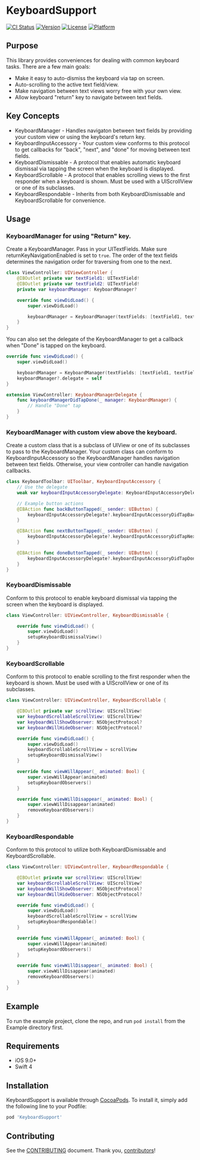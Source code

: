 # KeyboardSupport
[![CI Status](http://img.shields.io/travis/BottleRocketStudios/iOS-KeyboardSupport.svg?style=flat)](https://travis-ci.org/BottleRocketStudios/iOS-KeyboardSupport)
[![Version](https://img.shields.io/cocoapods/v/KeyboardSupport.svg?style=flat)](http://cocoapods.org/pods/KeyboardSupport)
[![License](https://img.shields.io/cocoapods/l/KeyboardSupport.svg?style=flat)](http://cocoapods.org/pods/KeyboardSupport)
[![Platform](https://img.shields.io/cocoapods/p/KeyboardSupport.svg?style=flat)](http://cocoapods.org/pods/KeyboardSupport)

## Purpose
This library provides conveniences for dealing with common keyboard tasks. There are a few main goals:

* Make it easy to auto-dismiss the keyboard via tap on screen.
* Auto-scrolling to the active text field/view.
* Make navigation between text views worry free with your own view.
* Allow keyboard "return" key to navigate between text fields.

## Key Concepts
* KeyboardManager - Handles navigaton between text fields by providing your custom view or using the keyboard's return key.
* KeyboardInputAccessory - Your custom view conforms to this protocol to get callbacks for "back", "next", and "done" for moving between text fields.
* KeyboardDismissable - A protocol that enables automatic keyboard dismissal via tapping the screen when the keyboard is displayed.
* KeyboardScrollable - A protocol that enables scrolling views to the first responder when a keyboard is shown. Must be used with a UIScrollView or one of its subclasses.
* KeyboardRespondable - Inherits from both KeyboardDismissable and KeyboardScrollable for convenience.

## Usage
### KeyboardManager for using "Return" key.
Create a KeyboardManager. Pass in your UITextFields. Make sure returnKeyNavigationEnabled is set to `true`. The order of the text fields determines the navigation order for traversing from one to the next.
``` swift
class ViewController: UIViewController {
    @IBOutlet private var textField1: UITextField!
    @IBOutlet private var textField2: UITextField!
    private var keyboardManager: KeyboardManager?

    override func viewDidLoad() {
        super.viewDidLoad()

        keyboardManager = KeyboardManager(textFields: [textField1, textField2], returnKeyNavigationEnabled: true)
    }
}
```

You can also set the delegate of the KeyboardManager to get a callback when "Done" is tapped on the keyboard.
``` swift
override func viewDidLoad() {
    super.viewDidLoad()

    keyboardManager = KeyboardManager(textFields: [textField1, textField2], configuresReturnKeys: true)
    keyboardManager?.delegate = self
}
```

``` swift
extension ViewController: KeyboardManagerDelegate {
    func keyboardManagerDidTapDone(_ manager: KeyboardManager) {
        // Handle "Done" tap
    }
}
```

### KeyboardManager with custom view above the keyboard.
Create a custom class that is a subclass of UIView or one of its subclasses to pass to the KeyboardManager. Your custom class can conform to KeyboardInputAccessory so the KeyboardManager handles navigation between text fields. Otherwise, your view controller can handle navigation callbacks.
``` swift
class KeyboardToolbar: UIToolbar, KeyboardInputAccessory {
    // Use the delegate
    weak var keyboardInputAccessoryDelegate: KeyboardInputAccessoryDelegate?

    // Example button actions
    @IBAction func backButtonTapped(_ sender: UIButton) {
        keyboardInputAccessoryDelegate?.keyboardInputAccessoryDidTapBack(self)
    }

    @IBAction func nextButtonTapped(_ sender: UIButton) {
        keyboardInputAccessoryDelegate?.keyboardInputAccessoryDidTapNext(self)
    }

    @IBAction func doneButtonTapped(_ sender: UIButton) {
        keyboardInputAccessoryDelegate?.keyboardInputAccessoryDidTapDone(self)
    }
}
```

### KeyboardDismissable
Conform to this protocol to enable keyboard dismissal via tapping the screen when the keyboard is displayed.
``` swift
class ViewController: UIViewController, KeyboardDismissable {

    override func viewDidLoad() {
        super.viewDidLoad()
        setupKeyboardDismissalView()
    }
}
```

### KeyboardScrollable
Conform to this protocol to enable scrolling to the first responder when the keyboard is shown. Must be used with a UIScrollView or one of its subclasses.
``` swift
class ViewController: UIViewController, KeyboardScrollable {

    @IBOutlet private var scrollView: UIScrollView!
    var keyboardScrollableScrollView: UIScrollView?
    var keyboardWillShowObserver: NSObjectProtocol?
    var keyboardWillHideObserver: NSObjectProtocol?

    override func viewDidLoad() {
        super.viewDidLoad()
        keyboardScrollableScrollView = scrollView
        setupKeyboardDismissalView()
    }

    override func viewWillAppear(_ animated: Bool) {
        super.viewWillAppear(animated)
        setupKeyboardObservers()
    }

    override func viewWillDisappear(_ animated: Bool) {
        super.viewWillDisappear(animated)
        removeKeyboardObservers()
    }
}
```

### KeyboardRespondable
Conform to this protocol to utilize both KeyboardDismissable and KeyboardScrollable.
``` swift
class ViewController: UIViewController, KeyboardRespondable {

    @IBOutlet private var scrollView: UIScrollView!
    var keyboardScrollableScrollView: UIScrollView?
    var keyboardWillShowObserver: NSObjectProtocol?
    var keyboardWillHideObserver: NSObjectProtocol?

    override func viewDidLoad() {
        super.viewDidLoad()
        keyboardScrollableScrollView = scrollView
        setupKeyboardRespondable()
    }

    override func viewWillAppear(_ animated: Bool) {
        super.viewWillAppear(animated)
        setupKeyboardObservers()
    }

    override func viewWillDisappear(_ animated: Bool) {
        super.viewWillDisappear(animated)
        removeKeyboardObservers()
    }
}
```

## Example

To run the example project, clone the repo, and run `pod install` from the Example directory first.

## Requirements
* iOS 9.0+
* Swift 4

## Installation

KeyboardSupport is available through [CocoaPods](http://cocoapods.org). To install
it, simply add the following line to your Podfile:

```ruby
pod 'KeyboardSupport'
```

## Contributing

See the [CONTRIBUTING] document. Thank you, [contributors]!

[CONTRIBUTING]: CONTRIBUTING.md
[contributors]: https://github.com/BottleRocketStudios/iOS-KeyboardSupport/graphs/contributors
